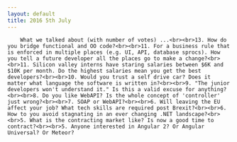 ```yaml
---
layout: default
title: 2016 5th July
---
```


		What we talked about (with number of votes) ...<br><br>13. How do you bridge functional and OO code?<br><br>11. For a business rule that is enforced in multiple places (e.g. UI, API, database sprocs). How you tell a future developer all the places go to make a change?<br><br>11. Silicon valley interns have staring salaries between $6K and $10K per month. Do the highest salaries mean you get the best developers?<br><br>10. Would you trust a self drive car? Does it matter what language the software is written in?<br><br>9. "The junior developers won't understand it." Is this a valid excuse for anything?<br><br>8. Do you like WebAPI? Is the whole concept of 'controller' just wrong?<br><br>7. SOAP or WebAPI?<br><br>6. Will leaving the EU affect your job? What tech skills are required post Brexit?<br><br>6. How to you avoid stagnating in an ever changing .NET landscape?<br><br>5. What is the contracting market like? Is now a good time to contract?<br><br>5. Anyone interested in Angular 2? Or Angular Universal? Or Meteor?

	